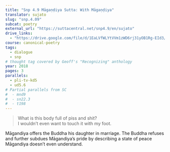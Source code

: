 ```yaml
---
title: "Snp 4.9 Māgaṇḍiya Sutta: With Māgaṇḍiya"
translator: sujato
slug: "snp.4.09"
subcat: poetry
external_url: "https://suttacentral.net/snp4.9/en/sujato"
drive_links:
  - "https://drive.google.com/file/d/1EaLVfWLYtVVm1zWD6rj31yOB1Rg-EId3/view?usp=drivesdk"
course: canonical-poetry
tags:
  - dialogue
  - snp
# thought tag covered by Geoff's "Recognizing" anthology
year: 2018
pages: 3
parallels:
  - pli-tv-kd5
  - ud5.6
# Partial parallels from SC
#  - mnd9
#  - sn22.3
#  - t198
---
```


> What is this body full of piss and shit?  
I wouldn’t even want to touch it with my foot.

Māgandiya offers the Buddha his daughter in marriage. The Buddha refuses and further subdues Māgandiya’s pride by describing a state of peace Māgandiya doesn’t even understand.

